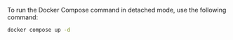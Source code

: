To run the Docker Compose command in detached mode, use the following command:

```sh
docker compose up -d
```
